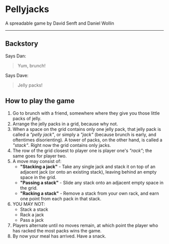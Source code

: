 # Pellyjacks

A spreadable game by David Senft and Daniel Wollin

* * *

## Backstory ##

Says Dan:

> Yum, brunch!

Says Dave:

> Jelly packs!

## How to play the game ##

1.	Go to brunch with a friend, somewhere where they give you
	those little packs of jelly.
2.	Arrange the jelly packs in a grid, because why not.
3.	When a space on the grid contains only one jelly pack, that
	jelly pack is called a *"pelly jack"*, or simply a *"jack"* 
	(because brunch is early, and oftentimes disorienting). A 
	tower of packs, on the other hand, is called a *"stack"*. 
	Right now the grid contains only jacks.
4.	The row of the grid closest to player one is player 
	one's *"rack"*; the same goes for player two.
5.	A move may consist of:
	- <b>"Stacking a jack"</b> - Take any single jack and stack 
	it on top of an adjacent jack (or onto an existing stack),
	leaving behind an empty space in the grid.
	- <b>"Passing a stack"</b> - Slide any stack onto an 
	adjacent empty space in the grid.
	- <b>"Racking a stack"</b> - Remove a stack from your own 
	rack, and earn one point from each pack in that stack.
6.	YOU MAY NOT:
	- Stack a stack
	- Rack a jack
	- Pass a jack
7.	Players alternate until no moves remain, at which point the 
	player who has racked the most packs wins the game.
8.	By now your meal has arrived. Have a snack.

